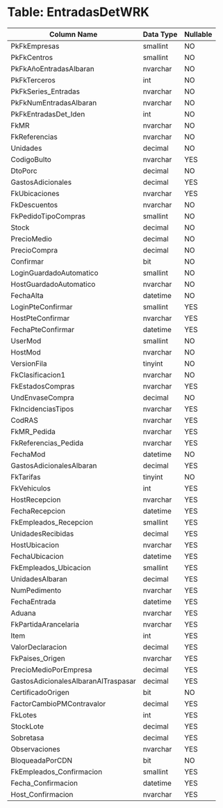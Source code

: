 # Table: EntradasDetWRK

| Column Name | Data Type | Nullable |
|-------------|-----------|----------|
| PkFkEmpresas | smallint | NO |
| PkFkCentros | smallint | NO |
| PkFkAñoEntradasAlbaran | nvarchar | NO |
| PkFkTerceros | int | NO |
| PkFkSeries_Entradas | nvarchar | NO |
| PkFkNumEntradasAlbaran | nvarchar | NO |
| PkFkEntradasDet_Iden | int | NO |
| FkMR | nvarchar | NO |
| FkReferencias | nvarchar | NO |
| Unidades | decimal | NO |
| CodigoBulto | nvarchar | YES |
| DtoPorc | decimal | NO |
| GastosAdicionales | decimal | YES |
| FkUbicaciones | nvarchar | YES |
| FkDescuentos | nvarchar | NO |
| FkPedidoTipoCompras | smallint | NO |
| Stock | decimal | NO |
| PrecioMedio | decimal | NO |
| PrecioCompra | decimal | NO |
| Confirmar | bit | NO |
| LoginGuardadoAutomatico | smallint | NO |
| HostGuardadoAutomatico | nvarchar | NO |
| FechaAlta | datetime | NO |
| LoginPteConfirmar | smallint | YES |
| HostPteConfirmar | nvarchar | YES |
| FechaPteConfirmar | datetime | YES |
| UserMod | smallint | NO |
| HostMod | nvarchar | NO |
| VersionFila | tinyint | NO |
| FkClasificacion1 | nvarchar | NO |
| FkEstadosCompras | nvarchar | YES |
| UndEnvaseCompra | decimal | NO |
| FkIncidenciasTipos | nvarchar | YES |
| CodRAS | nvarchar | YES |
| FkMR_Pedida | nvarchar | YES |
| FkReferencias_Pedida | nvarchar | YES |
| FechaMod | datetime | NO |
| GastosAdicionalesAlbaran | decimal | YES |
| FkTarifas | tinyint | NO |
| FkVehiculos | int | YES |
| HostRecepcion | nvarchar | YES |
| FechaRecepcion | datetime | YES |
| FkEmpleados_Recepcion | smallint | YES |
| UnidadesRecibidas | decimal | YES |
| HostUbicacion | nvarchar | YES |
| FechaUbicacion | datetime | YES |
| FkEmpleados_Ubicacion | smallint | YES |
| UnidadesAlbaran | decimal | YES |
| NumPedimento | nvarchar | YES |
| FechaEntrada | datetime | YES |
| Aduana | nvarchar | YES |
| FkPartidaArancelaria | nvarchar | YES |
| Item | int | YES |
| ValorDeclaracion | decimal | YES |
| FkPaises_Origen | nvarchar | YES |
| PrecioMedioPorEmpresa | decimal | YES |
| GastosAdicionalesAlbaranAlTraspasar | decimal | YES |
| CertificadoOrigen | bit | NO |
| FactorCambioPMContravalor | decimal | YES |
| FkLotes | int | YES |
| StockLote | decimal | YES |
| Sobretasa | decimal | YES |
| Observaciones | nvarchar | YES |
| BloqueadaPorCDN | bit | NO |
| FkEmpleados_Confirmacion | smallint | YES |
| Fecha_Confirmacion | datetime | YES |
| Host_Confirmacion | nvarchar | YES |
